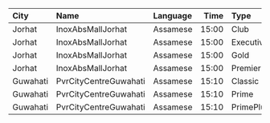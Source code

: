 | City     | Name                  | Language |  Time | Type      | Price | Capacity | Booked |
| :------- | :-------------------- | :------- | ----: | :-------- | ----: | -------: | -----: |
| Jorhat   | InoxAbsMallJorhat     | Assamese | 15:00 | Club      |  210₹ |       34 |      0 |
| Jorhat   | InoxAbsMallJorhat     | Assamese | 15:00 | Executive |  150₹ |       16 |      0 |
| Jorhat   | InoxAbsMallJorhat     | Assamese | 15:00 | Gold      |  350₹ |        6 |      0 |
| Jorhat   | InoxAbsMallJorhat     | Assamese | 15:00 | Premier   |  100₹ |       16 |      0 |
| Guwahati | PvrCityCentreGuwahati | Assamese | 15:10 | Classic   |  180₹ |       40 |     22 |
| Guwahati | PvrCityCentreGuwahati | Assamese | 15:10 | Prime     |  200₹ |       82 |     41 |
| Guwahati | PvrCityCentreGuwahati | Assamese | 15:10 | PrimePlus |  220₹ |       13 |      7 |
